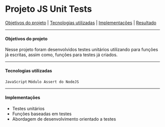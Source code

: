 # Projeto JS Unit Tests

[Objetivos do projeto](#objetivos-do-projeto) | [Tecnologias utilizadas](#tecnologias-utilizadas) | [Implementações](#implementações) | [Resultado](#resultado)

---

#### Objetivos do projeto

Nesse projeto foram desenvolvidos testes unitários utilizando para funções já escritas, assim como, funções para testes já criados.

---

#### Tecnologias utilizadas

`JavaScript`
`Módulo Assert do NodeJS`

---

#### Implementações

- Testes unitários
- Funções baseadas em testes
- Abordagem de desenvolvimento orientado a testes

